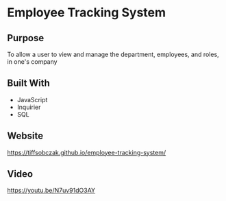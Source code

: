 # Employee Tracking System

## Purpose
 To allow a user to view and manage the department, employees, and roles, in one's company

 ## Built With
 * JavaScript
 * Inquirier
 * SQL

 ## Website
https://tiffsobczak.github.io/employee-tracking-system/


 ## Video 
https://youtu.be/N7uv91dO3AY
